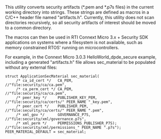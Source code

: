 This utility converts security artifacts (*.pem and *.p7s files) in the current working directory into strings. These strings are defined as macros in a C/C++ header file named "artifacts.h". Currently, this utility does not scan directories recursively, so all security artifacts of interest should be moved to a common directory.

The macros can then be used in RTI Connext Micro 3.x + Security SDK applications on systems where a filesystem is not available, such as memory constrained RTOS' running on microcontrollers.

For example, in the Connext Micro 3.0.3 HelloWorld_dpde_secure example, including a generated "artifacts.h" file allows sec_material to be populated without any external files:

```
struct ApplicationSecMaterial sec_material(
     /* ca_id_cert */   CA_PEM,                        //"file:security/ca/ca.pem",
     /* ca_perm_cert */ CA_PEM,                        //"file:security/ca/ca.pem",
     /* peer_key */     PUBLISHER_KEY_PEM,             //"file:security/ca/certs/" PEER_NAME "_key.pem",
     /* peer_cert */    PUBLISHER_PEM,                 //"file:security/ca/certs/" PEER_NAME ".pem",
     /* xml_gov */      GOVERNANCE_P7S,                //"file:security/xml/governance.p7s",
     /* xml_perm */     PERMISSIONS_PUBLISHER_P7S);    //"file:security/xml/permissions_" PEER_NAME ".p7s");
PEER_MATERIAL_DEFAULT = sec_material;
```
